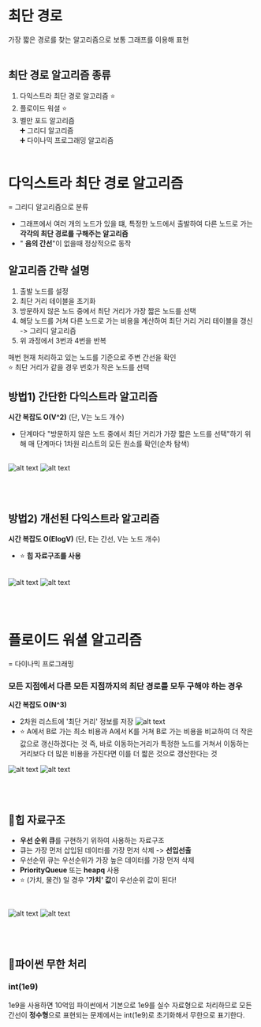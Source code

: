 # 최단 경로
가장 짧은 경로를 찾는 알고리즘으로 보통 그래프를 이용해 표현 <br/><br/>


## 최단 경로 알고리즘 종류
1. 다익스트라 최단 경로 알고리즘 ⭐
2. 플로이드 워셜 ⭐
3. 벨만 포드 알고리즘 <br/>
➕ 그리디 알고리즘 <br/>
➕ 다이나믹 프로그래밍 알고리즘
<br/><br/>


# 다익스트라 최단 경로 알고리즘
=  그리디 알고리즘으로 분류 <br/>
- 그래프에서 여러 개의 노드가 있을 떄, 특정한 노드에서 출발하여 다른 노드로 가는 **각각의 최단 경로를 구해주는 알고리즘** <br/>
- " **음의 간선**"이 없을때 정상적으로 동작

## 알고리즘 간략 설명
1. 출발 노드를 설정
2. 최단 거리 테이블을 초기화
3. 방문하지 않은 노드 중에서 최단 거리가 가장 짧은 노드를 선택
4. 해당 노드를 거쳐 다른 노드로 가는 비용을 계산하여 최단 거리 거리 테이블을 갱신 -> 그리디 알고리즘
5. 위 과정에서 3번과 4번을 반복 

 매번 현재 처리하고 있는 노드를 기준으로 주변 간선을 확인 <br/> 
⭐ 최단 거리가 같을 경우 번호가 작은 노드를 선택

## 방법1) 간단한 다익스트라 알고리즘
**시간 복잡도 O(V^2)** (단, V는 노드 개수)
- 단계마다 "방문하지 않은 노드 중에서 최단 거리가 가장 짧은 노드를 선택"하기 위해 매 단계마다 1차원 리스트의 모든 원소를 확인(순차 탐색)  <br/><br/>

![alt text](image.png)
![alt text](image-1.png)

<br/><br/>

## 방법2) 개선된 다익스트라 알고리즘
**시간 복잡도 O(ElogV)** (단, E는 간선, V는 노드 개수)
- ⭐ **힙 자료구조를 사용**  <br/><br/>

![alt text](image-4.png)
![alt text](image-5.png)

<br/><br/>

# 플로이드 워셜 알고리즘
= 다이나믹 프로그래밍
### 모든 지점에서 다른 모든 지점까지의 최단 경로를 모두 구해야 하는 경우
**시간 복잡도 O(N^3)**
- 2차원 리스트에 '최단 거리' 정보를 저장
![alt text](image-6.png)
- ⭐ A에서 B로 가는 최소 비용과 A에서 K를 거쳐 B로 가는 비용을 비교하여 더 작은 값으로 갱신하겠다는 것 즉, 바로 이동하는거리가 특정한 노드를 거쳐서 이동하는 거리보다 더 많은 비용을 가진다면 이를 더 짧은 것으로 갱산한다는 것 <br/>

![alt text](image-7.png)
![alt text](image-8.png)

<br/><br/>


## 📍힙 자료구조
- **우선 순위 큐**를 구현하기 위하여 사용하는 자료구조
- 큐는 가장 먼저 삽입된 데이터를 가장 먼저 삭제 -> **선입선출**
- 우선순위 큐는 우선순위가 가장 높은 데이터를 가장 먼저 삭제
- **PriorityQueue** 또는 **heapq** 사용
- ⭐ (가치, 물건) 일 경우 **'가치' 값**이 우선순위 값이 된다!

<br/>

![alt text](image-2.png)
![alt text](image-3.png)

<br/><br/>


## 📍파이썬 무한 처리
### **int(1e9)**
1e9을 사용하면 10억임 파이썬에서 기본으로 1e9를 실수 자료형으로 처리하므로 모든 간선이 **정수형**으로 표현되는 문제에서는 int(1e9)로 초기화해서 무한으로 표기한다.